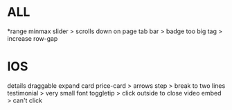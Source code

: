 ALL
===
*range minmax
slider > scrolls down on page
tab bar > badge too big
tag > increase row-gap

IOS
===
details
draggable
expand card
price-card > arrows
step > break to two lines
testimonial > very small font
toggletip > click outside to close
video embed > can't click